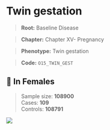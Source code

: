 # Twin gestation

> **Root:** Baseline Disease  

> **Chapter:** Chapter XV- Pregnancy  

> **Phenotype:** Twin gestation  

> **Code:** `O15_TWIN_GEST`

## 👩 In Females  
> Sample size: **108900**  
> Cases: **109**  
> Controls: **108791**
<img src="/Disease/Figures/ALL/Baseline/O15_TWIN_GEST.png"/>
<CsvTable src="/public/Disease/Data/ALL/Baseline/LG_O15_TWIN_GEST.csv" label="🔍 View full results" />
